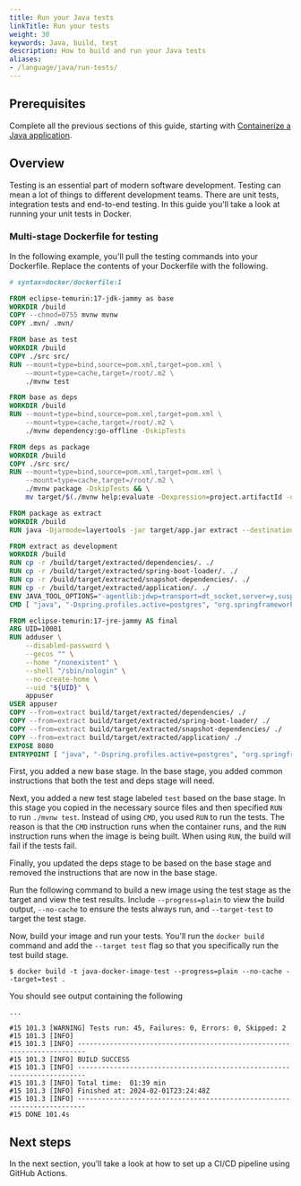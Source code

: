 ```yaml
---
title: Run your Java tests
linkTitle: Run your tests
weight: 30
keywords: Java, build, test
description: How to build and run your Java tests
aliases:
- /language/java/run-tests/
---
```


## Prerequisites

Complete all the previous sections of this guide, starting with [Containerize a Java application](containerize.md).

## Overview

Testing is an essential part of modern software development. Testing can mean a lot of things to different development teams. There are unit tests, integration tests and end-to-end testing. In this guide you'll take a look at running your unit tests in Docker.

### Multi-stage Dockerfile for testing

In the following example, you'll pull the testing commands into your Dockerfile.
Replace the contents of your Dockerfile with the following.

```dockerfile {hl_lines="3-19"}
# syntax=docker/dockerfile:1

FROM eclipse-temurin:17-jdk-jammy as base
WORKDIR /build
COPY --chmod=0755 mvnw mvnw
COPY .mvn/ .mvn/

FROM base as test
WORKDIR /build
COPY ./src src/
RUN --mount=type=bind,source=pom.xml,target=pom.xml \
    --mount=type=cache,target=/root/.m2 \
    ./mvnw test

FROM base as deps
WORKDIR /build
RUN --mount=type=bind,source=pom.xml,target=pom.xml \
    --mount=type=cache,target=/root/.m2 \
    ./mvnw dependency:go-offline -DskipTests

FROM deps as package
WORKDIR /build
COPY ./src src/
RUN --mount=type=bind,source=pom.xml,target=pom.xml \
    --mount=type=cache,target=/root/.m2 \
    ./mvnw package -DskipTests && \
    mv target/$(./mvnw help:evaluate -Dexpression=project.artifactId -q -DforceStdout)-$(./mvnw help:evaluate -Dexpression=project.version -q -DforceStdout).jar target/app.jar

FROM package as extract
WORKDIR /build
RUN java -Djarmode=layertools -jar target/app.jar extract --destination target/extracted

FROM extract as development
WORKDIR /build
RUN cp -r /build/target/extracted/dependencies/. ./
RUN cp -r /build/target/extracted/spring-boot-loader/. ./
RUN cp -r /build/target/extracted/snapshot-dependencies/. ./
RUN cp -r /build/target/extracted/application/. ./
ENV JAVA_TOOL_OPTIONS="-agentlib:jdwp=transport=dt_socket,server=y,suspend=n,address=*:8000"
CMD [ "java", "-Dspring.profiles.active=postgres", "org.springframework.boot.loader.launch.JarLauncher" ]

FROM eclipse-temurin:17-jre-jammy AS final
ARG UID=10001
RUN adduser \
    --disabled-password \
    --gecos "" \
    --home "/nonexistent" \
    --shell "/sbin/nologin" \
    --no-create-home \
    --uid "${UID}" \
    appuser
USER appuser
COPY --from=extract build/target/extracted/dependencies/ ./
COPY --from=extract build/target/extracted/spring-boot-loader/ ./
COPY --from=extract build/target/extracted/snapshot-dependencies/ ./
COPY --from=extract build/target/extracted/application/ ./
EXPOSE 8080
ENTRYPOINT [ "java", "-Dspring.profiles.active=postgres", "org.springframework.boot.loader.launch.JarLauncher" ]
```

First, you added a new base stage. In the base stage, you added common instructions that both the test and deps stage will need.

Next, you added a new test stage labeled `test` based on the base stage. In this
stage you copied in the necessary source files and then specified `RUN` to run
`./mvnw test`. Instead of using `CMD`, you used `RUN` to run the tests. The
reason is that the `CMD` instruction runs when the container runs, and the `RUN`
instruction runs when the image is being built. When using `RUN`, the build will
fail if the tests fail.

Finally, you updated the deps stage to be based on the base stage and removed
the instructions that are now in the base stage.

Run the following command to build a new image using the test stage as the target and view the test results. Include `--progress=plain` to view the build output, `--no-cache` to ensure the tests always run, and `--target-test` to target the test stage.

Now, build your image and run your tests. You'll run the `docker build` command and add the `--target test` flag so that you specifically run the test build stage.

```console
$ docker build -t java-docker-image-test --progress=plain --no-cache --target=test .
```

You should see output containing the following
```console
...

#15 101.3 [WARNING] Tests run: 45, Failures: 0, Errors: 0, Skipped: 2
#15 101.3 [INFO]
#15 101.3 [INFO] ------------------------------------------------------------------------
#15 101.3 [INFO] BUILD SUCCESS
#15 101.3 [INFO] ------------------------------------------------------------------------
#15 101.3 [INFO] Total time:  01:39 min
#15 101.3 [INFO] Finished at: 2024-02-01T23:24:48Z
#15 101.3 [INFO] ------------------------------------------------------------------------
#15 DONE 101.4s
```

## Next steps

In the next section, you’ll take a look at how to set up a CI/CD pipeline using
GitHub Actions.
